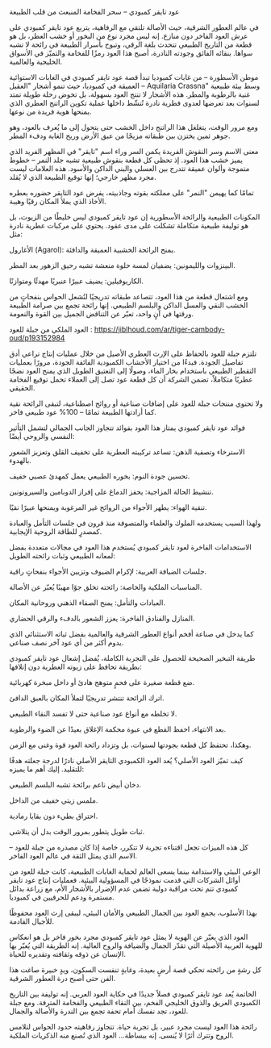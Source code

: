 عود تايقر كمبودي – سحر الفخامة المنبعث من قلب الطبيعة

في عالم العطور الشرقية، حيث الأصالة تلتقي مع الرفاهية، يتربع عود تايقر كمبودي على عرش العود الفاخر دون منازع. إنه ليس مجرد نوع من البخور أو خشب العطر، بل هو قطعة من التاريخ الطبيعي تتحدث بلغة الرقي، وتبوح بأسرار الطبيعة في رائحة لا تشبه سواها. بنقائه الفائق وجودته النادرة، أصبح هذا العود رمزًا للفخامة والتميّز في الأسواق الخليجية والعالمية.

موطن الأسطورة – من غابات كمبوديا
تبدأ قصة عود تايقر كمبودي في الغابات الاستوائية العميقة في كمبوديا، حيث تنمو أشجار "العقيل – Aquilaria Crassna" وسط بيئة طبيعية غنية بالرطوبة والمطر. هذه الأشجار لا تنتج العود بسهولة، بل تخوض رحلة طويلة تمتد لسنوات بعد تعرضها لعدوى فطرية نادرة تُنشّط داخلها عملية تكوين الراتنج العطري الذي يمنحها هوية فريدة من نوعها.

ومع مرور الوقت، يتغلغل هذا الراتنج داخل الخشب حتى يتحول إلى ما يُعرف بالعود، وهو جوهر ثمين يختزن بين طبقاته مزيجًا من عبق الأرض وريح الغابة ودفء المطر.​

معنى الاسم وسر النقوش الفريدة
يكمن السر وراء اسم "تايقر" في المظهر الفريد الذي يميز خشب هذا العود. إذ تحظى كل قطعة بنقوش طبيعية تشبه جلد النمر – خطوط متموجة وألوان عميقة تتدرج بين العسلي والبني الداكن والأسود. هذه العلامات ليست مجرد مظهر خارجي؛ إنها توقيع الطبيعة الذي لا يُقلد.

تمامًا كما يهيمن "النمر" على مملكته بقوته وجاذبيته، يفرض عود التايقر حضوره بعطره الأخاذ الذي يملأ المكان رقيًا وهيبة.​

المكونات الطبيعية والرائحة الأسطورية
إن عود تايقر كمبودي ليس خليطًا من الزيوت، بل هو توليفة طبيعية متكاملة تشكلت على مدى عقود. يحتوي على مركبات عطرية نادرة مثل:

الأغارول (Agarol): يمنح الرائحة الخشبية العميقة والدافئة.

البينزوات والليمونين: يضفيان لمسة حلوة منعشة تشبه رحيق الزهور بعد المطر.

الكاريوفيلين: يضيف عبيرًا عنبريًا مهدئًا ومتوازنًا.

ومع اشتعال قطعة من هذا العود، تتصاعد طبقاته تدريجيًا لتُشعل الحواس بنفحاتٍ من الخشب النقي والعسل الداكن والبلسم الطبيعي. إنها رائحة تجمع بين صرامة الطبيعة ورقتها في آنٍ واحد، تعبّر عن التناقض الجميل بين القوة والنعومة.​

العود الملكي من جبلة للعود : https://jiblhoud.com/ar/tiger-cambody-oud/p193152984

تلتزم جبلة للعود بالحفاظ على الإرث العطري الأصيل من خلال عمليات إنتاج تراعي أدق تفاصيل الجودة.
فبدءًا من اختيار الأخشاب الكمبودية الفائقة الجودة، مرورًا بعمليات التقطير الطبيعي باستخدام بخار الماء، وصولًا إلى التعتيق الطويل الذي يمنح العود نضجًا عطريًا متكاملاً، تضمن الشركة أن كل قطعة عود تصل إلى العملاء تحمل توقيع الفخامة الحقيقي.

ولا تحتوي منتجات جبلة للعود على إضافات صناعية أو روائح اصطناعية، لتبقى الرائحة نقية كما أرادتها الطبيعة تمامًا – 100% عود طبيعي فاخر.​

فوائد عود تايقر كمبودي
يمتاز هذا العود بفوائد تتجاوز الجانب الجمالي لتشمل التأثير النفسي والروحي أيضًا:

الاسترخاء وتصفية الذهن: تساعد تركيبته العطرية على تخفيف القلق وتعزيز الشعور بالهدوء.

تحسين جودة النوم: بخوره الطبيعي يعمل كمهدئ عصبي خفيف.

تنشيط الحالة المزاجية: يحفز الدماغ على إفراز الدوبامين والسيروتونين.

تنقية الهواء: يطهر الأجواء من الروائح غير المرغوبة ويمنحها عبيرًا نقيًا.

ولهذا السبب يستخدمه الملوك والعلماء والمتصوفة منذ قرون في جلسات التأمل والعبادة كمصدرٍ للطاقة الروحية الإيجابية.​

الاستخدامات الفاخرة لعود تايقر كمبودي
يُستخدم هذا العود في مجالات متعددة بفضل لمعانه الطبيعي وثبات رائحته الطويل:

جلسات الضيافة العربية: لإكرام الضيوف وتزيين الأجواء بنفحاتٍ راقية.

المناسبات الملكية والخاصة: رائحته تخلق جوًا مهيبًا يُعبّر عن الأصالة.

العبادات والتأمل: يمنح الصفاء الذهني وروحانية المكان.

المنازل والفنادق الفاخرة: يعزز الشعور بالدفء والرقي الحضاري.

كما يدخل في صناعة أفخم أنواع العطور الشرقية والعالمية بفضل ثباته الاستثنائي الذي يدوم أكثر من أي عود آخر نصف صناعي.

طريقة التبخير الصحيحة
للحصول على التجربة الكاملة، يُفضل إشعال عود تايقر كمبودي بطريقة تحافظ على زيوته العطرية دون إتلافها:

ضع قطعة صغيرة على فحمٍ متوهج هادئ أو داخل مبخرة كهربائية.

اترك الرائحة تنتشر تدريجيًا لتملأ المكان بالعبق الدافئ.

لا تخلطه مع أنواع عود صناعية حتى لا تفسد النقاء الطبيعي.

بعد الانتهاء، احفظ القطع في عبوة محكمة الإغلاق بعيدًا عن الضوء والرطوبة.​

وهكذا، تحتفظ كل قطعة بجودتها لسنوات، بل وتزداد رائحة العود قوة وغنى مع الزمن.

كيف تميّز العود الأصلي؟
يُعد العود الكمبودي التايقر الأصلي نادرًا لدرجة جعلته هدفًا للتقليد. إليك أهم ما يميزه:

دخان أبيض ناعم برائحة تشبه البلسم الطبيعي.

ملمس زيتي خفيف من الداخل.

احتراق بطيء دون بقايا رمادية.

ثبات طويل يتطور بمرور الوقت بدل أن يتلاشى.

كل هذه الميزات تجعل اقتناءه تجربة لا تتكرر، خاصة إذا كان مصدره من جبلة للعود – الاسم الذي يمثل الثقة في عالم العود الفاخر.​

الوعي البيئي والاستدامة
بينما يسعى العالم لحماية الغابات الطبيعية، كانت جبلة للعود من أوائل الشركات التي قدمت نموذجًا في المسؤولية البيئية. فعمليات إنتاج عود تايقر كمبودي تتم تحت مراقبة دولية تضمن عدم الإضرار بالأشجار الأم، مع زراعة بدائل مستمرة ودعم للحرفيين في كمبوديا.

بهذا الأسلوب، يجمع العود بين الجمال الطبيعي والأمان البيئي، ليبقى إرث العود محفوظًا للأجيال القادمة.​

العود الذي يعبّر عن الهوية
لا يمثل عود تايقر كمبودي مجرد بخور فاخر بل هو انعكاس للهوية العربية الأصيلة التي تقدّر الجمال والضيافة والروح العالية. إنه الطريقة التي يُعبّر بها الإنسان عن ذوقه وثقافته وتقديره للحياة.

كل رشةٍ من رائحته تحكي قصة أرضٍ بعيدة، وغابةٍ تنفست السكون، ويدٍ خبيرة صاغت هذا الفن حتى أصبح درة العطور الشرقية.

الخاتمة
يُعد عود تايقر كمبودي فصلاً جديدًا في حكاية العود العربي. إنه توليفة بين التاريخ الكمبودي العريق والذوق الخليجي الفخم، بين النقاء الطبيعي والفخامة المترفة.
ومع جبلة للعود، تجد نفسك أمام تحفة تجمع بين الندرة والأصالة والجمال.

رائحة هذا العود ليست مجرد عبير، بل تجربة حياة. تتجاوز رفاهيته حدود الحواس لتلامس الروح وتترك أثرًا لا يُنسى. إنه ببساطة… العود الذي تُصنع منه الذكريات الملكية.
